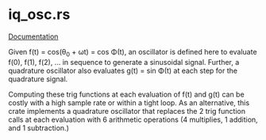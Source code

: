 # iq\_osc.rs

[Documentation](http://kchmck.github.io/doc/iq_osc/)

Given f(t) = cos(θ<sub>0</sub> + ωt) = cos Φ(t), an oscillator is defined here
to evaluate f(0), f(1), f(2), ... in sequence to generate a sinusoidal signal.
Further, a quadrature oscillator also evaluates g(t) = sin Φ(t) at each step
for the quadrature signal.

Computing these trig functions at each evaluation of f(t) and g(t) can be costly with
a high sample rate or within a tight loop. As an alternative, this crate implements a
quadrature oscillator that replaces the 2 trig function calls at each evaluation with
6 arithmetic operations (4 multiplies, 1 addition, and 1 subtraction.)
